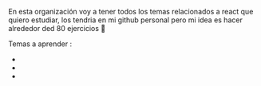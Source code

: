 En esta organización voy a tener todos los temas relacionados a react que quiero estudiar, los tendria en mi github personal pero mi idea es hacer alrededor ded 80 ejercicios 👋

Temas a aprender :

-
-
-
